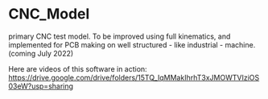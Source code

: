 # CNC_Model
primary CNC test model. To be improved using full kinematics, and implemented for PCB making on well structured - like industrial - machine. (coming July 2022)

Here are videos of this software in action:
https://drive.google.com/drive/folders/15TQ_IqMMakIhrhT3xJMOWTVIziOS03eW?usp=sharing
